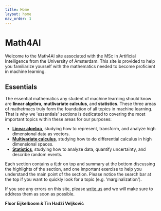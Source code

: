 ```yaml
---
title: Home
layout: home
nav_order: 1
---
```


# Math4AI

Welcome to the Math4AI site associated with the MSc in Artificial Intelligence from the University of Amsterdam.
This site is provided to help you familiarize yourself with the mathematics needed to become proficient in machine learning.

## Essentials

The essential mathematics any student of machine learning should know are **linear algebra**, **mutlivariate calculus**,
and **statistics**. These three areas of mathetmacs truly form the foundation of all topics in machine learning. That is why
we 'essentials' sections is dedicated to covering the most important topics within these areas for our purposes:

- [**Linear algebra**](docs/essentials/linear_algebra), studying how to represent, transform, and analyze high dimensional data as vectors.
- [**Multivariate calculus**](docs/essentials/multivariate_calculus), studying how to do differential calculus in high dimensional spaces.
- [**Statistics**](docs/essentials/statistics), studying how to analyze data, quantify uncertainty, and describe random events.

Each section contains a tl;dr on top and summary at the bottom discussing the highlights of the section, 
and one important exercise to help you understand the main point of the section. Please notice the search bar at the top if 
you want to quickly look for a topic (e.g. 'marginalization').


If you see any errors on this site, please [write us](contact) and we will make sure to address them as soon as possible.

**Floor Eijkelboom & Tin Hadži Veljković**

[//]: # ({: .note })

[//]: # (This project is under active development.)
